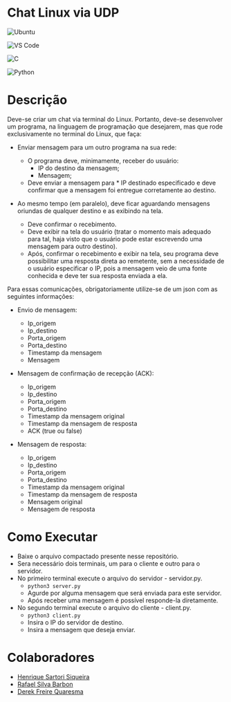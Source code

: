 # Chat Linux via UDP

![Ubuntu](https://img.shields.io/badge/Ubuntu-E95420?style=for-the-badge&logo=ubuntu&logoColor=white)

![VS Code](https://img.shields.io/badge/Visual_Studio_Code-0078D4?style=for-the-badge&logo=visual%20studio%20code&logoColor=white)

![C](https://img.shields.io/badge/C-00599C?style=for-the-badge&logo=c&logoColor=white)

![Python](https://img.shields.io/badge/Python-3776AB?style=for-the-badge&logo=python&logoColor=white)

# Descrição
Deve-se criar um chat via terminal do Linux. Portanto, deve-se desenvolver um programa, na linguagem de programação que desejarem, mas que rode exclusivamente no terminal do Linux, que faça:
* Enviar mensagem para um outro programa na sua rede:
  * O programa deve, minimamente, receber do usuário:
    * IP do destino da mensagem;
    * Mensagem;
  * Deve enviar a mensagem para * IP destinado especificado e deve confirmar que a mensagem foi entregue corretamente ao destino.

* Ao mesmo tempo (em paralelo), deve ficar aguardando mensagens oriundas de
qualquer destino e as exibindo na tela.
  * Deve confirmar o recebimento.
  * Deve exibir na tela do usuário (tratar o momento mais adequado para tal, haja visto que o usuário pode estar escrevendo uma mensagem para outro destino).
  * Após, confirmar o recebimento e exibir na tela, seu programa deve possibilitar uma resposta direta ao remetente, sem a necessidade de o usuário especificar o IP, pois a mensagem veio de uma fonte conhecida e deve ter sua resposta enviada a ela.

Para essas comunicações, obrigatoriamente utilize-se de um json com as seguintes informações:

* Envio de mensagem:
  * Ip_origem
  * Ip_destino
  * Porta_origem
  * Porta_destino
  * Timestamp da mensagem
  * Mensagem

* Mensagem de confirmação de recepção (ACK):
  * Ip_origem
  * Ip_destino
  * Porta_origem
  * Porta_destino
  * Timestamp da mensagem original
  * Timestamp da mensagem de resposta
  * ACK (true ou false)

* Mensagem de resposta:
  * Ip_origem
  * Ip_destino
  * Porta_origem
  * Porta_destino
  * Timestamp da mensagem original
  * Timestamp da mensagem de resposta
  * Mensagem original
  * Mensagem de resposta

# Como Executar
* Baixe o arquivo compactado presente nesse repositório.
* Sera necessário dois terminais, um para o cliente e outro para o servidor.
* No primeiro terminal execute o arquivo do servidor - servidor.py.
  * ```python3 server.py```
  * Agurde por alguma mensagem que será enviada para este servidor.
  * Após receber uma mensagem é possível responde-la diretamente.
* No segundo terminal execute o arquivo do cliente - client.py.
  * ```python3 client.py```
  * Insira o IP do servidor de destino.
  * Insira a mensagem que deseja enviar.

# Colaboradores
* [Henrique Sartori Siqueira](https://github.com/h-ssiqueira/)
* [Rafael Silva Barbon](https://github.com/RafaelBarbon/)
* [Derek Freire Quaresma](https://github.com/derekfq/)